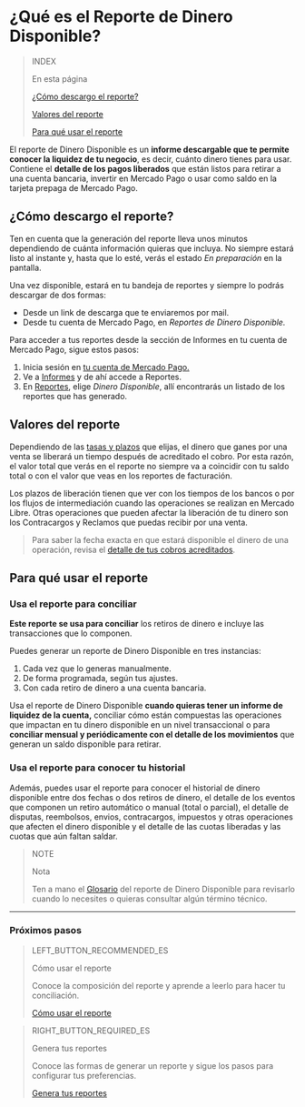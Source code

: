 # ¿Qué es el Reporte de Dinero Disponible?


> INDEX
>
> En esta página
>
> [¿Cómo descargo el reporte?](#bookmark_¿cómo_descargo_el_reporte?)
>
> [Valores del reporte](#bookmark_valores_del_reporte)
>
> [Para qué usar el reporte](#bookmark_para_qué_usar_el_reporte)
>


El reporte de Dinero Disponible es un **informe descargable que te permite conocer la liquidez de tu negocio**, es decir, cuánto dinero tienes para usar. Contiene el **detalle de los pagos liberados** que están listos para retirar a una cuenta bancaria, invertir en Mercado Pago o usar como saldo en la tarjeta prepaga de Mercado Pago.

## ¿Cómo descargo el reporte?

Ten en cuenta que la generación del reporte lleva unos minutos dependiendo de cuánta información quieras que incluya. No siempre estará listo al instante y, hasta que lo esté, verás el estado *En preparación* en la pantalla.

Una vez disponible, estará en tu bandeja de reportes y siempre lo podrás descargar de dos formas:

* Desde un link de descarga que te enviaremos por mail.
* Desde tu cuenta de Mercado Pago, en *Reportes de Dinero Disponible.*

Para acceder a tus reportes desde la sección de Informes en tu cuenta de Mercado Pago, sigue estos pasos:

1. Inicia sesión en [tu cuenta de Mercado Pago.](https://www.mercadolibre.com/jms/mla/lgz/msl/login/H4sIAAAAAAAEAy2OQQ7DIAwE_-JzlNw59iPIIoagQo2MI1pF_XtN1OOux2NfUDjll9dPI3BA71ZyyAoLtIIaWarPuw1qs6pnpX8sOBEUrKQkHdw1RYn2B9nSVKmcZAyeevhYeFh1n7IusYVDtXW3bWOMtZIE3Llh4jVwXVE2w4RS7man-cCt-y4QsatXwfAEF7F0-v4AxU1qhMMAAAA/user)
1. Ve a [Informes](https://www.mercadopago.com/mla/account/movements) y de ahí accede a Reportes.
1. En [Reportes](https://www.mercadopago.com.ar/balance/reports), elige *Dinero Disponible*, allí encontrarás un listado de los reportes que has generado.

## Valores del reporte

Dependiendo de las [tasas y plazos](https://www.mercadopago.com.ar/settings/release-options) que elijas, el dinero que ganes por una venta se liberará un tiempo después de acreditado el cobro. Por esta razón, el valor total que verás en el reporte no siempre va a coincidir con tu saldo total o con el valor que veas en los reportes de facturación.

Los plazos de liberación tienen que ver con los tiempos de los bancos o por los flujos de intermediación cuando las operaciones se realizan en Mercado Libre. Otras operaciones que pueden afectar la liberación de tu dinero son los Contracargos y Reclamos que puedas recibir por una venta.


> Para saber la fecha exacta en que estará disponible el dinero de una operación, revisa el [detalle de tus cobros acreditados](https://www.mercadopago.com.ar/activities/balance).


## Para qué usar el reporte

### Usa el reporte para conciliar

**Este reporte se usa para conciliar** los retiros de dinero e incluye las transacciones que lo componen.

Puedes generar un reporte de Dinero Disponible en tres instancias:
1. Cada vez que lo generas manualmente.
1. De forma programada, según tus ajustes.
1. Con cada retiro de dinero a una cuenta bancaria.

Usa el reporte de Dinero Disponible **cuando quieras tener un informe de liquidez de la cuenta,** conciliar cómo están compuestas las operaciones que impactan en tu dinero disponible en un nivel transaccional o para **conciliar mensual y periódicamente con el detalle de los movimientos** que generan un saldo disponible para retirar. 

### Usa el reporte para conocer tu historial

Además, puedes usar el reporte para conocer el historial de dinero disponible entre dos fechas o dos retiros de dinero, el detalle de los eventos que componen un retiro automático o manual (total o parcial), el detalle de disputas, reembolsos, envios, contracargos, impuestos y otras operaciones que afecten el dinero disponible y el detalle de las cuotas liberadas y las cuotas que aún faltan saldar. 

> NOTE
>
> Nota
>
> Ten a mano el [Glosario](https://www.mercadopago.com/developers/es/guides/manage-account/reports/available-money/glossary) del reporte de Dinero Disponible para revisarlo cuando lo necesites o quieras consultar algún término técnico.

<hr/>

### Próximos pasos

> LEFT_BUTTON_RECOMMENDED_ES
>
> Cómo usar el reporte
>
> Conoce la composición del reporte y aprende a leerlo para hacer tu conciliación.
>
> [Cómo usar el reporte](https://www.mercadopago.com/developers/es/guides/manage-account/reports/available-money/how-to-use)

> RIGHT_BUTTON_REQUIRED_ES
>
> Genera tus reportes
>
> Conoce las formas de generar un reporte y sigue los pasos para configurar tus preferencias.
>
> [Genera tus reportes](https://www.mercadopago.com/developers/es/guides/manage-account/reports/available-money/generate)

